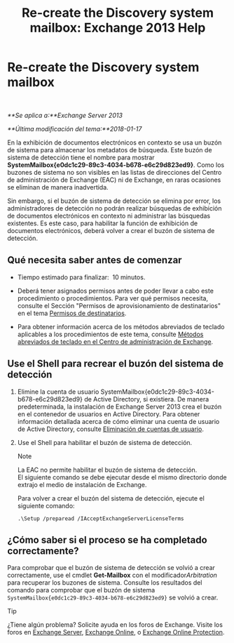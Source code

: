 ﻿---
title: 'Re-create the Discovery system mailbox: Exchange 2013 Help'
TOCTitle: Re-create the Discovery system mailbox
ms:assetid: 5ae8426b-5661-4ecb-99c4-cdd342107fb1
ms:mtpsurl: https://technet.microsoft.com/es-es/library/Gg588318(v=EXCHG.150)
ms:contentKeyID: 49895649
ms.date: 05/22/2018
mtps_version: v=EXCHG.150
ms.translationtype: MT
---

# Re-create the Discovery system mailbox

 

_**Se aplica a:**Exchange Server 2013_

_**Última modificación del tema:**2018-01-17_

En la exhibición de documentos electrónicos en contexto se usa un buzón de sistema para almacenar los metadatos de búsqueda. Este buzón de sistema de detección tiene el nombre para mostrar **SystemMailbox{e0dc1c29-89c3-4034-b678-e6c29d823ed9}**. Como los buzones de sistema no son visibles en las listas de direcciones del Centro de administración de Exchange (EAC) ni de Exchange, en raras ocasiones se eliminan de manera inadvertida.

Sin embargo, si el buzón de sistema de detección se elimina por error, los administradores de detección no podrán realizar búsquedas de exhibición de documentos electrónicos en contexto ni administrar las búsquedas existentes. Es este caso, para habilitar la función de exhibición de documentos electrónicos, deberá volver a crear el buzón de sistema de detección.

## Qué necesita saber antes de comenzar

  - Tiempo estimado para finalizar:  10 minutos.

  - Deberá tener asignados permisos antes de poder llevar a cabo este procedimiento o procedimientos. Para ver qué permisos necesita, consulte el Sección "Permisos de aprovisionamiento de destinatarios" en el tema [Permisos de destinatarios](recipients-permissions-exchange-2013-help.md).

  - Para obtener información acerca de los métodos abreviados de teclado aplicables a los procedimientos de este tema, consulte [Métodos abreviados de teclado en el Centro de administración de Exchange](keyboard-shortcuts-in-the-exchange-admin-center-exchange-online-protection-help.md).

## Use el Shell para recrear el buzón del sistema de detección

1.  Elimine la cuenta de usuario SystemMailbox{e0dc1c29-89c3-4034-b678-e6c29d823ed9} de Active Directory, si existiera. De manera predeterminada, la instalación de Exchange Server 2013 crea el buzón en el contenedor de usuarios en Active Directory. Para obtener información detallada acerca de cómo eliminar una cuenta de usuario de Active Directory, consulte [Eliminación de cuentas de usuario](https://go.microsoft.com/fwlink/p/?linkid=215850).

2.  Use el Shell para habilitar el buzón de sistema de detección.
    

    > [!NOTE]
    > La EAC no permite habilitar el buzón de sistema de detección.<BR>El siguiente comando se debe ejecutar desde el mismo directorio donde extrajo el medio de instalación de Exchange.

    
    Para volver a crear el buzón del sistema de detección, ejecute el siguiente comando:
    
        .\Setup /preparead /IAcceptExchangeServerLicenseTerms

## ¿Cómo saber si el proceso se ha completado correctamente?

Para comprobar que el buzón de sistema de detección se volvió a crear correctamente, use el cmdlet **Get-Mailbox** con el modificador*Arbitration* para recuperar los buzones de sistema. Consulte los resultados del comando para comprobar que el buzón de sistema `SystemMailbox{e0dc1c29-89c3-4034-b678-e6c29d823ed9}` se volvió a crear.


> [!TIP]
> ¿Tiene algún problema? Solicite ayuda en los foros de Exchange. Visite los foros en <A href="https://go.microsoft.com/fwlink/p/?linkid=60612">Exchange Server</A>, <A href="https://go.microsoft.com/fwlink/p/?linkid=267542">Exchange Online</A>, o <A href="https://go.microsoft.com/fwlink/p/?linkid=285351">Exchange Online Protection</A>.


